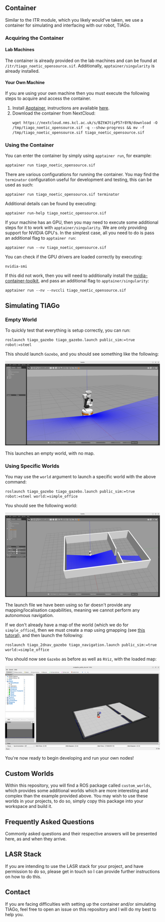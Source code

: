 ## Container
Similar to the ITR module, which you likely would've taken, we use a container for simulating and interfacing with our robot, TIAGo.
### Acquiring the Container
#### Lab Machines
The container is already provided on the lab machines and can be found at `/itr/tiago_noetic_opensource.sif`. Additionally, `apptainer/singularity` is already installed.
#### Your Own Machine
If you are using your own machine then you must execute the following steps to acquire and access the container.
1. Install [Apptainer](https://apptainer.org/), instructions are available [here](https://apptainer.org/docs/admin/main/installation.html).
2. Download the container from NextCloud:
    ```
    wget https://nextcloud.nms.kcl.ac.uk/s/BZtWJtiyP57r8YN/download -O /tmp/tiago_noetic_opensource.sif -q --show-progress && mv -f /tmp/tiago_noetic_opensource.sif tiago_noetic_opensource.sif
    ```
### Using the Container
You can enter the container by simply using `apptainer run`, for example:
```
apptainer run tiago_noetic_opensource.sif
```
There are various configurations for running the container. You may find the `terminator` configuration useful for development and testing, this can be used as such:
```
apptainer run tiago_noetic_opensource.sif terminator
```
Additional details can be found by executing:
```
apptainer run-help tiago_noetic_opensource.sif
```
If your machine has an GPU, then you may need to execute some additional steps for it to work with `apptainer/singularity`. We are only providing support for NVIDIA GPU's.
In the simplest case, all you need to do is pass an additional flag to `apptainer run`:
```
apptainer run --nv tiago_noetic_opensource.sif
```
You can check if the GPU drivers are loaded correctly by executing:
```
nvidia-smi
```
If this did not work, then you will need to additionally install the [nvidia-container-toolkit](https://docs.nvidia.com/datacenter/cloud-native/container-toolkit/latest/install-guide.html), and pass an additional flag to `apptainer/singularity`:
```
apptainer run --nv --nvccli tiago_noetic_opensource.sif
```
## Simulating TIAGo
### Empty World
To quickly test that everything is setup correctly, you can run:
```
roslaunch tiago_gazebo tiago_gazebo.launch public_sim:=true robot:=steel
```
This should launch `Gazebo`, and you should see something like the following:

![](assets/tiago_gazebo.png)

This launches an empty world, with no map.

### Using Specific Worlds
You may use the `world` argument to launch a specific world with the above command:
```
roslaunch tiago_gazebo tiago_gazebo.launch public_sim:=true robot:=steel world:=simple_office
```
You should see the following world:

![](assets/tiago_gazebo_simple_office.png)

The launch file we have been using so far doesn't provide any mapping/localisation capabilities, meaning we cannot perform any autonomous navigation.

If we don't already have a map of the world (which we do for `simple_office`), then we must create a map using gmapping (see [this tutoral](http://wiki.ros.org/Robots/TIAGo/Tutorials/Navigation/Mapping)), and then launch the following:

```
roslaunch tiago_2dnav_gazebo tiago_navigation.launch public_sim:=true world:=simple_office
```

You should now see `Gazebo` as before as well as `RViz`, with the loaded map:

![](assets/tiago_rviz_simple_office.png)

You're now ready to begin developing and run your own nodes!

## Custom Worlds
Within this repository, you will find a ROS package called `custom_worlds`, which provides some additional worlds which are more interesting and complex than the example provided above. You may wish to use these worlds in your projects, to do so, simply copy this package into your workspace and build it.

## Frequently Asked Questions
Commonly asked questions and their respective answers will be presented here, as and when they arrive.

## LASR Stack
If you are intending to use the LASR stack for your project, and have permission to do so, please get in touch so I can provide further instructions on how to do this.

## Contact
If you are facing difficulties with setting up the container and/or simulating TIAGo, feel free to open an issue on this repository and I will do my best to help you.
